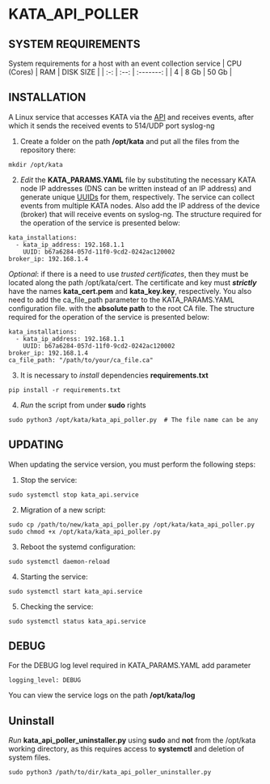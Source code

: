 # KATA_API_POLLER
## SYSTEM REQUIREMENTS
System requirements for a host with an event collection service
| CPU (Cores) | RAM  | DISK SIZE |
| :-: | :--: | :-------: |
|  4  | 8 Gb |   50 Gb   |
## INSTALLATION
A Linux service that accesses KATA via the [API](https://support.kaspersky.com/help/KATA/7.0/ru-RU/248951.htm) and receives events, after which it sends the received events to 514/UDP port syslog-ng

1) Create a folder on the path **/opt/kata** and put all the files from the repository there:
```
mkdir /opt/kata
```

2) _Edit_ the **KATA_PARAMS.YAML** file by substituting the necessary KATA node IP addresses (DNS can be written instead of an IP address) and generate unique [UUIDs](https://www.uuidgenerator.net/version1)
for them, respectively. The service can collect events from multiple KATA nodes. Also add the IP address of the device (broker) that will receive events on syslog-ng.
The structure required for the operation of the service is presented below:
```
kata_installations:
  - kata_ip_address: 192.168.1.1
    UUID: b67a6284-057d-11f0-9cd2-0242ac120002
broker_ip: 192.168.1.4
```
_Optional_: if there is a need to use _trusted certificates_, then they must be located along the path /opt/kata/cert. The certificate and key must _**strictly**_ have the names **kata_cert.pem** and **kata_key.key**, respectively. You also need to add the ca_file_path parameter to the KATA_PARAMS.YAML configuration file. with the **absolute path** to the root CA file. The structure required for the operation of the service is presented below:
```
kata_installations:
  - kata_ip_address: 192.168.1.1
    UUID: b67a6284-057d-11f0-9cd2-0242ac120002
broker_ip: 192.168.1.4
ca_file_path: "/path/to/your/ca_file.ca"
```

3) It is necessary to _install_ dependencies **requirements.txt**
```
pip install -r requirements.txt
```

4) _Run_ the script from under **sudo** rights
```
sudo python3 /opt/kata/kata_api_poller.py  # The file name can be any
```

## UPDATING
When updating the service version, you must perform the following steps:
1) Stop the service:
```
sudo systemctl stop kata_api.service
```

2) Migration of a new script:
```
sudo cp /path/to/new/kata_api_poller.py /opt/kata/kata_api_poller.py
sudo chmod +x /opt/kata/kata_api_poller.py
```

3) Reboot the systemd configuration:
```
sudo systemctl daemon-reload
```

4) Starting the service:
```
sudo systemctl start kata_api.service
```

5) Checking the service:
```
sudo systemctl status kata_api.service
```

## DEBUG
For the DEBUG log level required in KATA_PARAMS.YAML add parameter
```
logging_level: DEBUG
```
You can view the service logs on the path **/opt/kata/log**

## Uninstall

_Run_ **kata_api_poller_uninstaller.py** using **sudo** and **not** from the /opt/kata working directory, as this requires access to **systemctl** and deletion of system files.
```
sudo python3 /path/to/dir/kata_api_poller_uninstaller.py
```

